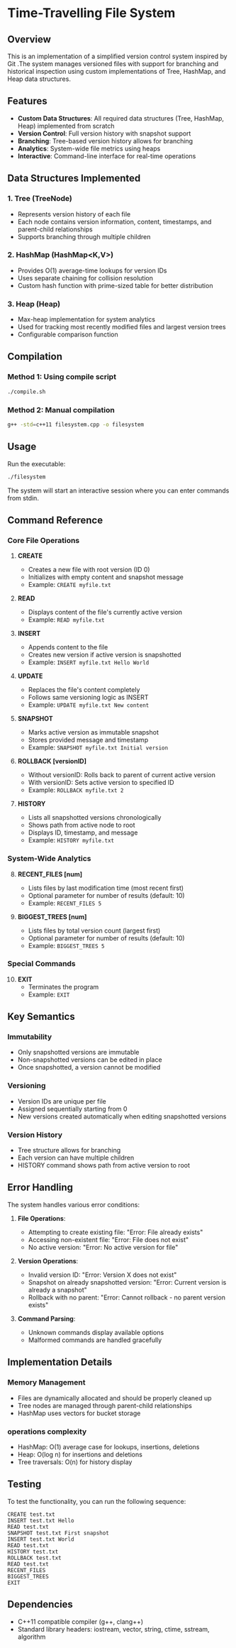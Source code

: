 # Time-Travelling File System

## Overview

This is an implementation of a simplified version control system inspired by Git .The system manages versioned files with support for branching and historical inspection using custom implementations of Tree, HashMap, and Heap data structures.

## Features

- **Custom Data Structures**: All required data structures (Tree, HashMap, Heap) implemented from scratch
- **Version Control**: Full version history with snapshot support
- **Branching**: Tree-based version history allows for branching
- **Analytics**: System-wide file metrics using heaps
- **Interactive**: Command-line interface for real-time operations

## Data Structures Implemented

### 1. Tree (TreeNode)
- Represents version history of each file
- Each node contains version information, content, timestamps, and parent-child relationships
- Supports branching through multiple children

### 2. HashMap (HashMap<K,V>)
- Provides O(1) average-time lookups for version IDs
- Uses separate chaining for collision resolution
- Custom hash function with prime-sized table for better distribution

### 3. Heap (Heap<T>)
- Max-heap implementation for system analytics
- Used for tracking most recently modified files and largest version trees
- Configurable comparison function


## Compilation

### Method 1: Using compile script
```bash
./compile.sh
```

### Method 2: Manual compilation
```bash
g++ -std=c++11 filesystem.cpp -o filesystem
```

## Usage

Run the executable:
```bash
./filesystem
```

The system will start an interactive session where you can enter commands from stdin.

## Command Reference

### Core File Operations

1. **CREATE <filename>**
   - Creates a new file with root version (ID 0)
   - Initializes with empty content and snapshot message
   - Example: `CREATE myfile.txt`

2. **READ <filename>**
   - Displays content of the file's currently active version
   - Example: `READ myfile.txt`

3. **INSERT <filename> <content>**
   - Appends content to the file
   - Creates new version if active version is snapshotted
   - Example: `INSERT myfile.txt Hello World`

4. **UPDATE <filename> <content>**
   - Replaces the file's content completely
   - Follows same versioning logic as INSERT
   - Example: `UPDATE myfile.txt New content`

5. **SNAPSHOT <filename> <message>**
   - Marks active version as immutable snapshot
   - Stores provided message and timestamp
   - Example: `SNAPSHOT myfile.txt Initial version`

6. **ROLLBACK <filename> [versionID]**
   - Without versionID: Rolls back to parent of current active version
   - With versionID: Sets active version to specified ID
   - Example: `ROLLBACK myfile.txt 2`

7. **HISTORY <filename>**
   - Lists all snapshotted versions chronologically
   - Shows path from active node to root
   - Displays ID, timestamp, and message
   - Example: `HISTORY myfile.txt`

### System-Wide Analytics

8. **RECENT_FILES [num]**
   - Lists files by last modification time (most recent first)
   - Optional parameter for number of results (default: 10)
   - Example: `RECENT_FILES 5`

9. **BIGGEST_TREES [num]**
   - Lists files by total version count (largest first)
   - Optional parameter for number of results (default: 10)
   - Example: `BIGGEST_TREES 5`

### Special Commands

10. **EXIT**
    - Terminates the program
    - Example: `EXIT`

## Key Semantics

### Immutability
- Only snapshotted versions are immutable
- Non-snapshotted versions can be edited in place
- Once snapshotted, a version cannot be modified

### Versioning
- Version IDs are unique per file
- Assigned sequentially starting from 0
- New versions created automatically when editing snapshotted versions

### Version History
- Tree structure allows for branching
- Each version can have multiple children
- HISTORY command shows path from active version to root

## Error Handling

The system handles various error conditions:

1. **File Operations**:
   - Attempting to create existing file: "Error: File already exists"
   - Accessing non-existent file: "Error: File does not exist"
   - No active version: "Error: No active version for file"

2. **Version Operations**:
   - Invalid version ID: "Error: Version X does not exist"
   - Snapshot on already snapshotted version: "Error: Current version is already a snapshot"
   - Rollback with no parent: "Error: Cannot rollback - no parent version exists"

3. **Command Parsing**:
   - Unknown commands display available options
   - Malformed commands are handled gracefully

## Implementation Details

### Memory Management
- Files are dynamically allocated and should be properly cleaned up
- Tree nodes are managed through parent-child relationships
- HashMap uses vectors for bucket storage

### operations complexity
- HashMap: O(1) average case for lookups, insertions, deletions
- Heap: O(log n) for insertions and deletions
- Tree traversals: O(n) for history display


## Testing

To test the functionality, you can run the following sequence:

```
CREATE test.txt
INSERT test.txt Hello
READ test.txt
SNAPSHOT test.txt First snapshot
INSERT test.txt World
READ test.txt
HISTORY test.txt
ROLLBACK test.txt
READ test.txt
RECENT_FILES
BIGGEST_TREES
EXIT
```

## Dependencies

- C++11 compatible compiler (g++, clang++)
- Standard library headers: iostream, vector, string, ctime, sstream, algorithm



